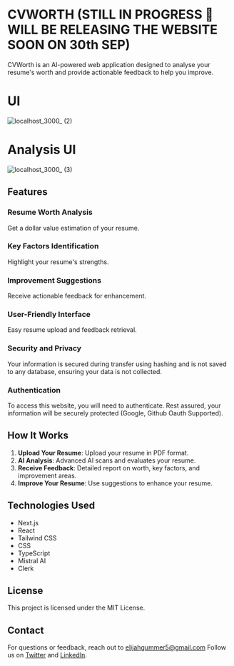 # CVWORTH (STILL IN PROGRESS 🚧 WILL BE RELEASING THE WEBSITE SOON ON 30th SEP)

CVWorth is an AI-powered web application designed to analyse your resume's worth and provide actionable feedback to help you improve.

# UI 
![localhost_3000_ (2)](https://github.com/user-attachments/assets/0d6ecd78-4a2a-445b-a07e-0e41bd36d3d2)

# Analysis UI
![localhost_3000_ (3)](https://github.com/user-attachments/assets/4cbb8524-4637-4623-98bf-ac81efcb9c8b)

## Features

### Resume Worth Analysis
Get a dollar value estimation of your resume.

### Key Factors Identification
Highlight your resume's strengths.

### Improvement Suggestions
Receive actionable feedback for enhancement.

### User-Friendly Interface
Easy resume upload and feedback retrieval.

### Security and Privacy
Your information is secured during transfer using hashing and is not saved to any database, ensuring your data is not collected.

### Authentication
To access this website, you will need to authenticate. Rest assured, your information will be securely protected (Google, Github Oauth Supported). 

## How It Works

1. **Upload Your Resume**: Upload your resume in PDF format.
2. **AI Analysis**: Advanced AI scans and evaluates your resume.
3. **Receive Feedback**: Detailed report on worth, key factors, and improvement areas.
4. **Improve Your Resume**: Use suggestions to enhance your resume.

## Technologies Used

- Next.js
- React
- Tailwind CSS
- CSS
- TypeScript
- Mistral AI
- Clerk

## License

This project is licensed under the MIT License.

## Contact

For questions or feedback, reach out to elijahgummer5@gmail.com Follow us on [Twitter](https://x.com/codedesigneli) and [LinkedIn](https://www.linkedin.com/in/elijah-gummer-4168172a9/).

